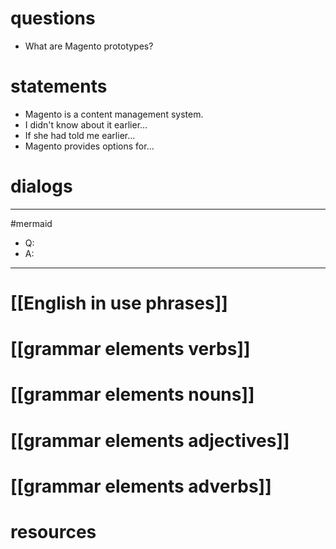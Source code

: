 
# questions

- What are Magento prototypes?
# statements
- Magento is a content management system.
- I didn't know about it earlier...
- If she had told me earlier... 
- Magento provides options for...

# dialogs
---
#mermaid 

- Q: 
- A: 

---

# [[English in use phrases]]

# [[grammar elements verbs]]

# [[grammar elements nouns]]

# [[grammar elements adjectives]]

# [[grammar elements adverbs]]

# resources
